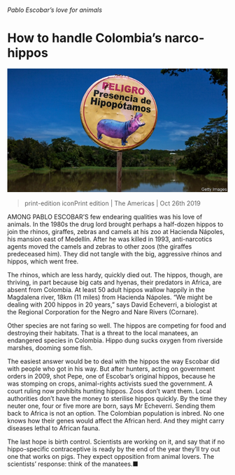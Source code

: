 ###### Pablo Escobar’s love for animals

# How to handle Colombia’s narco-hippos 

![image](images/20191026_AMP002_0.jpg) 

> print-edition iconPrint edition | The Americas | Oct 26th 2019 

AMONG PABLO ESCOBAR’S few endearing qualities was his love of animals. In the 1980s the drug lord brought perhaps a half-dozen hippos to join the rhinos, giraffes, zebras and camels at his zoo at Hacienda Nápoles, his mansion east of Medellín. After he was killed in 1993, anti-narcotics agents moved the camels and zebras to other zoos (the giraffes predeceased him). They did not tangle with the big, aggressive rhinos and hippos, which went free. 

The rhinos, which are less hardy, quickly died out. The hippos, though, are thriving, in part because big cats and hyenas, their predators in Africa, are absent from Colombia. At least 50 adult hippos wallow happily in the Magdalena river, 18km (11 miles) from Hacienda Nápoles. “We might be dealing with 200 hippos in 20 years,” says David Echeverri, a biologist at the Regional Corporation for the Negro and Nare Rivers (Cornare). 

Other species are not faring so well. The hippos are competing for food and destroying their habitats. That is a threat to the local manatees, an endangered species in Colombia. Hippo dung sucks oxygen from riverside marshes, dooming some fish. 

The easiest answer would be to deal with the hippos the way Escobar did with people who got in his way. But after hunters, acting on government orders in 2009, shot Pepe, one of Escobar’s original hippos, because he was stomping on crops, animal-rights activists sued the government. A court ruling now prohibits hunting hippos. Zoos don’t want them. Local authorities don’t have the money to sterilise hippos quickly. By the time they neuter one, four or five more are born, says Mr Echeverri. Sending them back to Africa is not an option. The Colombian population is inbred. No one knows how their genes would affect the African herd. And they might carry diseases lethal to African fauna. 

The last hope is birth control. Scientists are working on it, and say that if no hippo-specific contraceptive is ready by the end of the year they’ll try out one that works on pigs. They expect opposition from animal lovers. The scientists’ response: think of the manatees.■ 

